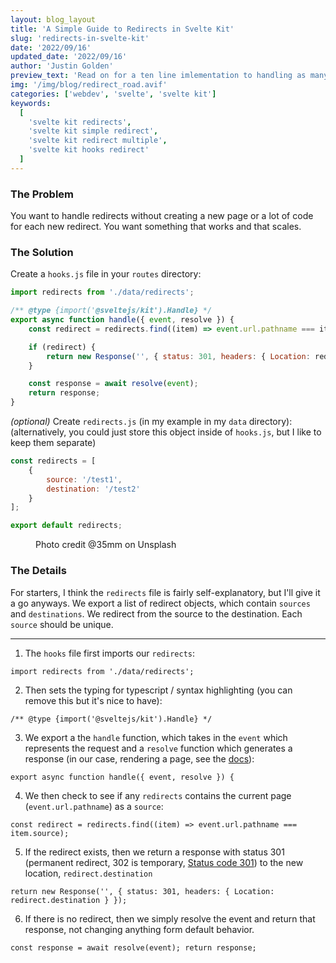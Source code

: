 ```yaml
---
layout: blog_layout
title: 'A Simple Guide to Redirects in Svelte Kit'
slug: 'redirects-in-svelte-kit'
date: '2022/09/16'
updated_date: '2022/09/16'
author: 'Justin Golden'
preview_text: 'Read on for a ten line imlementation to handling as many redirects as you need in your Svelte Kit project.'
img: '/img/blog/redirect_road.avif'
categories: ['webdev', 'svelte', 'svelte kit']
keywords:
  [
    'svelte kit redirects',
    'svelte kit simple redirect',
    'svelte kit redirect multiple',
    'svelte kit hooks redirect'
  ]
---
```


### The Problem

You want to handle redirects without creating a new page or a lot of code for each new redirect. You want something that works and that scales.

### The Solution

Create a `hooks.js` file in your `routes` directory:

```js
import redirects from './data/redirects';

/** @type {import('@sveltejs/kit').Handle} */
export async function handle({ event, resolve }) {
	const redirect = redirects.find((item) => event.url.pathname === item.source);

	if (redirect) {
		return new Response('', { status: 301, headers: { Location: redirect.destination } });
	}

	const response = await resolve(event);
	return response;
}
```

_(optional)_ Create `redirects.js` (in my example in my `data` directory):
(alternatively, you could just store this object inside of `hooks.js`, but I like to keep them separate)

```js
const redirects = [
	{
		source: '/test1',
		destination: '/test2'
	}
];

export default redirects;
```

<figure>
  <picture>
    <source type="image/avif" srcset="/img/blog/redirect_road.avif" alt="">
    <img src="/img/blog/redirect_road.jpg" alt="">
  </picture>
  <figcaption>Photo credit @35mm on Unsplash</figcaption>
</figure>

### The Details

For starters, I think the `redirects` file is fairly self-explanatory, but I'll give it a go anyways. We export a list of redirect objects, which contain `sources` and `destinations`. We redirect from the source to the destination. Each `source` should be unique.

---

1. The `hooks` file first imports our `redirects`:

`import redirects from './data/redirects';`

2. Then sets the typing for typescript / syntax highlighting (you can remove this but it's nice to have):

`/** @type {import('@sveltejs/kit').Handle} */`

3. We export a the `handle` function, which takes in the `event` which represents the request and a `resolve` function which generates a response (in our case, rendering a page, see the [docs](https://kit.svelte.dev/docs/hooks#handle)):

`export async function handle({ event, resolve }) {`

4. We then check to see if any `redirects` contains the current page (`event.url.pathname`) as a `source`:

`const redirect = redirects.find((item) => event.url.pathname === item.source);`

5. If the redirect exists, then we return a response with status 301 (permanent redirect, 302 is temporary, [Status code 301](https://justingolden.me/status-codes/#301)) to the new location, `redirect.destination`

`return new Response('', { status: 301, headers: { Location: redirect.destination } });`

6. If there is no redirect, then we simply resolve the event and return that response, not changing anything form default behavior.

`const response = await resolve(event); return response;`
